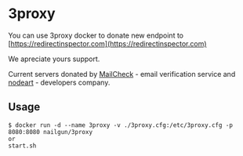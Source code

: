 # 3proxy
You can use 3proxy docker to donate new endpoint to [https://redirectinspector.com](https://redirectinspector.com)

We apreciate yours support.

Current servers donated by [MailCheck](htts://mailcheck.co) - email verification service and [nodeart](https://nodeart.io) - developers company.

## Usage

```
$ docker run -d --name 3proxy -v ./3proxy.cfg:/etc/3proxy.cfg -p 8080:8080 nailgun/3proxy
or
start.sh
```
